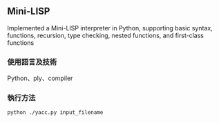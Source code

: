## Mini-LISP
Implemented a Mini-LISP interpreter in Python, supporting basic syntax, functions, recursion, type checking, nested functions, and first-class functions

### 使用語言及技術
Python、ply、compiler

### 執行方法
```shell
python ./yacc.py input_filename
```
